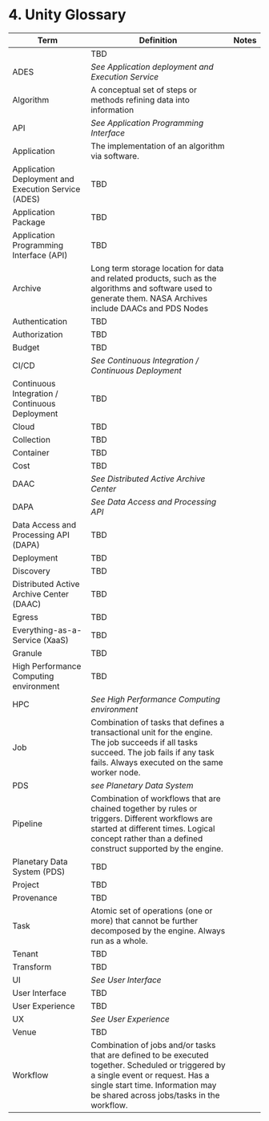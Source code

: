 # 4. Unity Glossary

| Term | Definition | Notes |
| ---- | -----------| ----- |
| | TBD | |
| ADES | *See Application deployment and Execution Service* | |
| Algorithm | A conceptual set of steps or methods refining data into information | |
| API | *See Application Programming Interface* | |
| Application | The implementation of an algorithm via software. | |
| Application Deployment and Execution Service (ADES) | TBD | |
| Application Package | TBD | |
| Application Programming Interface (API) | TBD | |
| Archive | Long term storage location for data and related products, such as the algorithms and software used to generate them. NASA Archives include DAACs and PDS Nodes | |
| Authentication | TBD | |
| Authorization | TBD | |
| Budget | TBD | |
| CI/CD | *See Continuous Integration / Continuous Deployment* | |
| Continuous Integration / Continuous Deployment | TBD | |
| Cloud | TBD | |
| Collection | TBD |
| Container | TBD | |
| Cost | TBD | |
| DAAC | *See Distributed Active Archive Center* | |
| DAPA | *See Data Access and Processing API* | |
| Data Access and Processing API (DAPA) | TBD | |
| Deployment | TBD | |
| Discovery | TBD | |
| Distributed Active Archive Center (DAAC) | TBD | |
| Egress | TBD | |
| Everything-as-a-Service (XaaS) | TBD | |
| Granule | TBD | |
| High Performance Computing environment| TBD | |
| HPC | *See High Performance Computing environment* | |
| Job | Combination of tasks that defines a transactional unit for the engine. The job succeeds if all tasks succeed. The job fails if any task fails. Always executed on the same worker node. | |
| PDS | *see Planetary Data System*||
| Pipeline | Combination of workflows that are chained together by rules or triggers. Different workflows are started at different times. Logical concept rather than a defined construct supported by the engine.| |
| Planetary Data System (PDS) | TBD | |
| Project | TBD | |
| Provenance | TBD | |
| Task | Atomic set of operations (one or more) that cannot be further decomposed by the engine. Always run as a whole. | |
| Tenant | TBD | |
| Transform | TBD | |
| UI | *See User Interface* | |
| User Interface | TBD | |
| User Experience | TBD | |
| UX |  *See User Experience* | |
| Venue | TBD | |
| Workflow | Combination of jobs and/or tasks that are defined to be executed together. Scheduled or triggered by a single event or request. Has a single start time. Information may be shared across jobs/tasks in the workflow. | |
